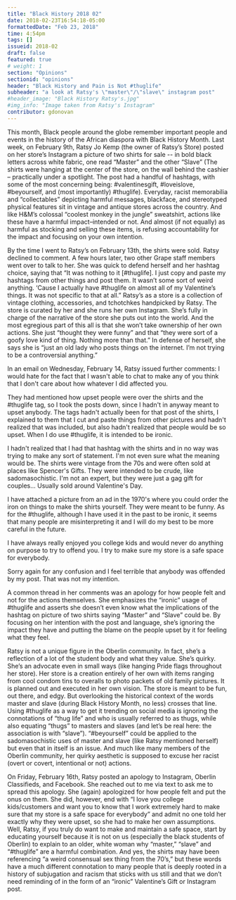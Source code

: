 ```yaml
---
title: "Black History 2018 02"
date: 2018-02-23T16:54:18-05:00
formattedDate: "Feb 23, 2018"
time: 4:54pm
tags: []
issueid: 2018-02
draft: false
featured: true
# weight: 1 
section: "Opinions"
sectionid: "opinions"
header: "Black History and Pain is Not #thuglife"
subheader: "a look at Ratsy's \"master\"/\"slave\" instagram post"
#header_image: "Black History Ratsy's.jpg"
#img_info: "Image taken from Ratsy's Instagram"
contributor: gdonovan
---
```

This month, Black people around the globe remember important people and events in the history of the African diaspora with Black History Month. Last week, on February 9th, Ratsy Jo Kemp (the owner of Ratsy’s Store) posted on her store’s Instagram a picture of two shirts for sale -- in bold black letters across white fabric, one read “Master” and the other “Slave” (The shirts were hanging at the center of the store, on the wall behind the cashier – practically under a spotlight. The post had a handful of hashtags, with some of the most concerning being: #valentinesgift, #loveislove, #beyourself, and (most importantly) #thuglife). Everyday, racist memorabilia and “collectables” depicting harmful messages, blackface, and stereotyped physical features sit in vintage and antique stores across the country. And like H&M’s colossal “coolest monkey in the jungle” sweatshirt, actions like these have a harmful impact–intended or not. And almost (if not equally) as harmful as stocking and selling these items, is refusing accountability for the impact and focusing on your own intention.

By the time I went to Ratsy’s on February 13th, the shirts were sold. Ratsy declined to comment. A few hours later, two other Grape staff members went over to talk to her. She was quick to defend herself and her hashtag choice, saying that “It was nothing to it [#thuglife]. I just copy and paste my hashtags from other things and post them. It wasn’t some sort of weird anything. ‘Cause I actually have #thuglife on almost all of my Valentine’s things. It was not specific to that at all.” Ratsy’s as a store is a collection of vintage clothing, accessories, and tchotchkes handpicked by Ratsy. The store is curated by her and she runs her own Instagram. She’s fully in charge of the narrative of the store she puts out into the world. And the most egregious part of this all is that she won’t take ownership of her own actions. She just “thought they were funny” and that “they were sort of a goofy love kind of thing. Nothing more than that.” In defense of herself, she says she is “just an old lady who posts things on the internet. I’m not trying to be a controversial anything.”

In an email on Wednesday, February 14, Ratsy issued further comments: 
I would hate for the fact that I wasn't able to chat to make any of you think that I don't care about how whatever I did affected you.

They had mentioned how upset people were over the shirts and the #thuglife tag, so I took the posts down, since I hadn't in anyway meant to upset anybody. The tags hadn't actually been for that post of the shirts, I explained to them that I cut and paste things from other pictures and hadn't realized that was included, but also hadn't realized that people would be so upset. When I do use #thuglife, it is intended to be ironic.

 I hadn't realized that I had that hashtag with the shirts and in no way was trying to make any sort of statement. I'm not even sure what the meaning would be. The shirts were vintage from the 70s and were often sold at places like Spencer's Gifts. They were intended to be crude, like sadomasochistic. I'm not an expert, but they were just a gag gift for couples... Usually sold around Valentine's Day.  

I have attached a picture from an ad in the 1970's where you could order the iron on things to make the shirts yourself. They were meant to be funny. As for the #thuglife, although I have used it in the past to be ironic, it seems that many people are misinterpreting it and I will do my best to be more careful in the future.  

I have always really enjoyed you college kids and would never do anything on purpose to try to offend you. I try to make sure my store is a safe space for everybody.  

Sorry again for any confusion and I feel terrible that anybody was offended by my post.  That was not my intention.

A common thread in her comments was an apology for how people felt and not for the actions themselves. She emphasizes the “ironic” usage of #thuglife and asserts she doesn’t even know what the implications of the hashtag on picture of two shirts saying “Master” and “Slave” could be. By focusing on her intention with the post and language, she’s ignoring the impact they have and putting the blame on the people upset by it for feeling what they feel.

Ratsy is not a unique figure in the Oberlin community. In fact, she’s a reflection of a lot of the student body and what they value. She’s quirky. She’s an advocate even in small ways (like hanging Pride flags throughout her store). Her store is a creation entirely of her own with items ranging from cool condom tins to overalls to photo packets of old family pictures. It is planned out and executed in her own vision. The store is meant to be fun, out there, and edgy. But overlooking the historical context of the words master and slave (during Black History Month, no less) crosses that line. Using #thuglife as a way to get it trending on social media is ignoring the connotations of “thug life” and who is usually referred to as thugs, while also equating “thugs” to masters and slaves (and let’s be real here: the association is with “slave”). “#beyourself” could be applied to the sadomasochistic uses of master and slave (like Ratsy mentioned herself) but even that in itself is an issue. And much like many members of the Oberlin community, her quirky aesthetic is supposed to excuse her racist (overt or covert, intentional or not) actions. 

On Friday, February 16th, Ratsy posted an apology to Instagram, Oberlin Classifieds, and Facebook. She reached out to me via text to ask me to spread this apology. She (again) apologized for how people felt and put the onus on them. She did, however, end with “I love you college kids/customers and want you to know that I work extremely hard to make sure that my store is a safe space for everybody” and admit no one told her exactly why they were upset, so she had to make her own assumptions. Well, Ratsy, if you truly do want to make and maintain a safe space, start by educating yourself because it is not on us (especially the black students of Oberlin) to explain to an older, white woman why “master,” “slave” and “#thuglife” are a harmful combination. And yes, the shirts may have been referencing “a weird consensual sex thing from the 70’s,” but these words have a much different connotation to many people that is deeply rooted in a history of subjugation and racism that sticks with us still and that we don’t need reminding of in the form of an “ironic” Valentine’s Gift or Instagram post.

